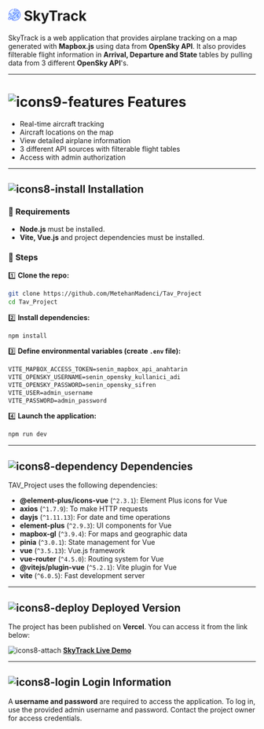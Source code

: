 # <img src="./public/icons8-plane.png" alt="SkyTrack Logo" style="height:25px; width: 25px;"> **SkyTrack**

SkyTrack is a web application that provides airplane tracking on a map generated with **Mapbox.js** using data from **OpenSky API**. It also provides filterable flight information in **Arrival, Departure and State** tables by pulling data from 3 different **OpenSky API**'s.

---

# <img width="27" height="27" src="https://img.icons8.com/pulsar-gradient/48/extra-features.png" alt="icons9-features"/> **Features**

- Real-time aircraft tracking
- Aircraft locations on the map
- View detailed airplane information
- 3 different API sources with filterable flight tables
- Access with admin authorization

---

## <img width="27" height="27" src="https://img.icons8.com/external-sbts2018-outline-color-sbts2018/58/external-install-basic-ui-elements-2.3-sbts2018-outline-color-sbts2018.png" alt="icons8-install"/> **Installation**

### 📌 **Requirements**

- **Node.js** must be installed.
- **Vite, Vue.js** and project dependencies must be installed.

### 📌 **Steps**

1️⃣ **Clone the repo:**

```sh
git clone https://github.com/MetehanMadenci/Tav_Project
cd Tav_Project
```

2️⃣ **Install dependencies:**

```sh
npm install
```

3️⃣ **Define environmental variables (create `.env` file):**

```env
VITE_MAPBOX_ACCESS_TOKEN=senin_mapbox_api_anahtarin
VITE_OPENSKY_USERNAME=senin_opensky_kullanici_adi
VITE_OPENSKY_PASSWORD=senin_opensky_sifren
VITE_USER=admin_username
VITE_PASSWORD=admin_password
```

4️⃣ **Launch the application:**

```sh
npm run dev
```

---

## <img width="27" height="27" src="https://img.icons8.com/ios-filled/50/228BE6/computers-connecting.png" alt="icons8-dependency"/> **Dependencies**

TAV_Project uses the following dependencies:

- **@element-plus/icons-vue** (`^2.3.1`): Element Plus icons for Vue
- **axios** (`^1.7.9`): To make HTTP requests
- **dayjs** (`^1.11.13`): For date and time operations
- **element-plus** (`^2.9.3`): UI components for Vue
- **mapbox-gl** (`^3.9.4`): For maps and geographic data
- **pinia** (`^3.0.1`): State management for Vue
- **vue** (`^3.5.13`): Vue.js framework
- **vue-router** (`^4.5.0`): Routing system for Vue
- **@vitejs/plugin-vue** (`^5.2.1`): Vite plugin for Vue
- **vite** (`^6.0.5`): Fast development server

---

## <img width="27" height="27" src="https://img.icons8.com/ios-glyphs/30/228BE6/spaceship-launch-documentation.png" alt="icons8-deploy"/> **Deployed Version**

The project has been published on **Vercel**. You can access it from the link below:

<img width="15" height="15" src="https://img.icons8.com/ios-filled/50/228BE6/attach.png" alt="icons8-attach"/> **[SkyTrack Live Demo](https://tav-project.vercel.app/)**

---

## <img width="27" height="27" src="https://img.icons8.com/ios-glyphs/30/228BE6/checked-user-male.png" alt="icons8-login"/> **Login Information**

A **username and password** are required to access the application. To log in, use the provided admin username and password. Contact the project owner for access credentials.
